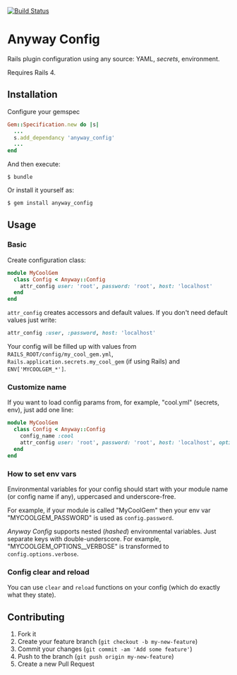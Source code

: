 [![Build Status](https://travis-ci.org/palkan/anyway_config.svg?branch=master)](https://travis-ci.org/palkan/anyway_config)

# Anyway Config

Rails plugin configuration using any source: YAML, _secrets_, environment.

Requires Rails 4.

## Installation

Configure your gemspec

```ruby
Gem::Specification.new do |s|
  ...
  s.add_dependancy 'anyway_config'
  ...
end
```

And then execute:

    $ bundle

Or install it yourself as:

    $ gem install anyway_config

## Usage

### Basic

Create configuration class:

```ruby
module MyCoolGem
  class Config < Anyway::Config
    attr_config user: 'root', password: 'root', host: 'localhost'
  end
end
```

`attr_config` creates accessors and default values. If you don't need default values just write:

```ruby
attr_config :user, :password, host: 'localhost'
```

Your config will be filled up with values from `RAILS_ROOT/config/my_cool_gem.yml`, `Rails.application.secrets.my_cool_gem` (if using Rails) and `ENV['MYCOOLGEM_*']`.  

### Customize name

If you want to load config params from, for example, "cool.yml" (secrets, env), just add one line:

```ruby
module MyCoolGem
  class Config < Anyway::Config
    config_name :cool
    attr_config user: 'root', password: 'root', host: 'localhost', options: {}
  end
end
```

### How to set env vars

Environmental variables for your config should start with your module name (or config name if any), uppercased and underscore-free.

For example, if your module is called "MyCoolGem" then your env var "MYCOOLGEM_PASSWORD" is used as `config.password`.

*Anyway Config* supports nested (_hashed_) environmental variables. Just separate keys with double-underscore.
For example, "MYCOOLGEM_OPTIONS__VERBOSE" is transformed to `config.options.verbose`.


### Config clear and reload

You can use `clear` and `reload` functions on your config (which do exactly what they state).

## Contributing

1. Fork it
2. Create your feature branch (`git checkout -b my-new-feature`)
3. Commit your changes (`git commit -am 'Add some feature'`)
4. Push to the branch (`git push origin my-new-feature`)
5. Create a new Pull Request